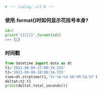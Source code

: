 ```python
# -*- coding: utf-8 -*-
```

### 使用.format()时如何显示花括号本身?

```python
id=2
print('{{{}}}'.format(id))
>>> {2}
```

### 时间戳

```python
from datetime import date as dt
t1='2021-04-04-17:08:34.333'
t2='2021-04-04-18:08:34.333'
time=dt.strptime(t1,'%Y-%m-%d-%H:%M:%S.%f')
deltat=t2-t1
print(deltat.total_seconds())
```